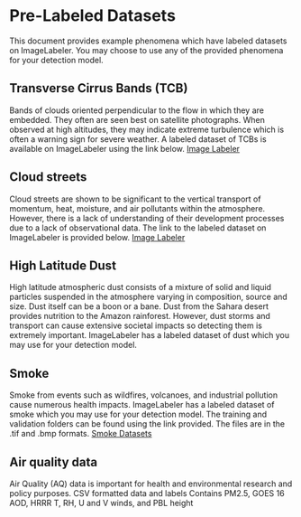 # Pre-Labeled Datasets
This document provides example phenomena which have labeled datasets on ImageLabeler. You may choose to use any of the provided phenomena for your detection model.

## Transverse Cirrus Bands (TCB) 

Bands of clouds oriented perpendicular to the flow in which they are embedded. They often are seen best on satellite photographs. When observed at high altitudes, they may indicate extreme turbulence which is often a warning sign for severe weather. A labeled dataset of TCBs is available on ImageLabeler using the link below.
[Image Labeler](https://labeler.nasa-impact.net/images/transverse-cirrus-band/yes)

## Cloud streets

Cloud streets are shown to be significant to the vertical transport of momentum, heat, moisture, and air pollutants within the atmosphere. However, there is a lack of understanding of their development processes due to a lack of observational data. The link to the labeled dataset on ImageLabeler is provided below. 
[Image Labeler](https://labeler.nasa-impact.net/images/cloud-streets/yes)

## High Latitude Dust

High latitude atmospheric dust consists of a mixture of solid and liquid particles suspended in the atmosphere varying in composition, source and size. Dust itself can be a boon or a bane. Dust from the Sahara desert provides nutrition to the Amazon rainforest. However, dust storms and transport can cause extensive societal impacts so detecting them is extremely important. ImageLabeler has a labeled dataset of dust which you may use for your detection model.


## Smoke

Smoke from events such as wildfires, volcanoes, and industrial pollution cause numerous health impacts. ImageLabeler has a labeled dataset of smoke which you may use for your detection model. The training and validation folders can be found using the link provided. The files are in the .tif and .bmp formats.
[Smoke Datasets](https://drive.google.com/file/d/1B_IrWHc6Jfj7uf6pbc94mv7o0LZrx2Yk/view)

## Air quality data

Air Quality (AQ) data is important for health and environmental research and policy purposes. 
CSV formatted data and labels
Contains PM2.5, GOES 16 AOD, HRRR T, RH, U and V winds, and PBL height
